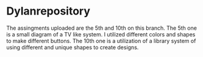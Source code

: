 # Dylanrepository
The assingments uploaded are the 5th and 10th on this branch. The 5th one is a small diagram of a TV like system. I utilized different colors and shapes to make different buttons. The 10th one is a utilization of a library system of using different and unique shapes to create designs. 
